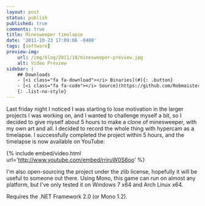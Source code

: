 ```yaml
---
layout: post
status: publish
published: true
comments: true
title: Minesweeper timelapse
date: '2011-10-23 17:09:06 -0400'
tags: [software]
preview-img:
    url: /img/blog/2011/10/minesweeper-preview.jpg
    alt: Video Preview
sidebar: |
    ## Downloads
    - [<i class="fa fa-download"></i> Binaries](#){: .button}
    - [<i class="fa fa-code"></i> Source](https://github.com/Robmaister/YetAnotherMinesweeper){: .button}
    {: .list-no-style}
---
```


Last friday night I noticed I was starting to lose motivation in the larger
projects I was working on, and I wanted to challenge myself a bit, so I
decided to give myself about 5 hours to make a clone of minesweeper, with my
own art and all. I decided to record the whole thing with hypercam as a
timelapse. I successfully completed the project within 5 hours, and the
timelapse is now available on YouTube:

{% include embed/video.html url='http://www.youtube.com/embed/rriruW0S6oo' %}

I'm also open-sourcing the project under the zlib license, hopefully it will
be useful to someone out there. Using Mono, this game can run on almost any
platform, but I've only tested it on Windows 7 x64 and Arch Linux x64.

Requires the .NET Framework 2.0 (or Mono 1.2).
